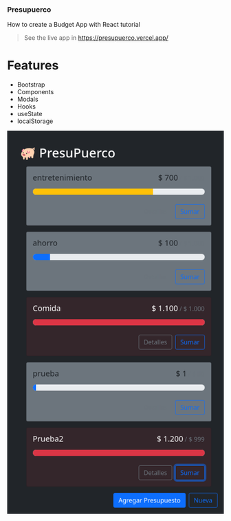### Presupuerco

How to create a Budget App with React tutorial

> See the live app in
https://presupuerco.vercel.app/

# Features

- Bootstrap
- Components
- Modals
- Hooks
- useState
- localStorage

![](img/screenshot.png)